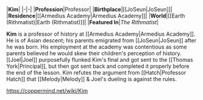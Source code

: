 |**Kim**|
|-|-|
|**Profession**|Professor|
|**Birthplace**|[[JoSeun\|JoSeun]]|
|**Residence**|[[Armedius Academy\|Armedius Academy]]|
|**World**|[[Earth (Rithmatist)\|Earth (Rithmatist)]]|
|**Featured In**|*The Rithmatist*|

**Kim** is a professor of history at [[Armedius Academy\|Armedius Academy]].
He is of Asian descent; his parents emigrated from [[JoSeun\|JoSeun]] after he was born. His employment at the academy was contentious as some parents believed he would skew their children's perception of history.
[[Joel\|Joel]] purposefully flunked Kim's final and got sent to the [[Thomas York\|Principal]], but then got sent back and completed it properly before the end of the lesson.
Kim refutes the argument from [[Hatch\|Professor Hatch]] that [[Melody\|Melody]] & Joel's dueling is against the rules.



https://coppermind.net/wiki/Kim